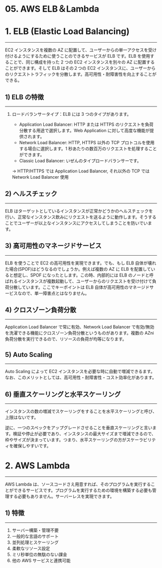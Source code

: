 # 05. AWS ELB＆Lambda

# 1. ELB (Elastic Load Balancing)

---

EC2 インスタンスを複数の AZ に配置して、ユーザーからの単一アクセスを受け付けるようにするために使うことのできるサービスが ELB です。ELB を使用することで、同じ構成を持った 2 つの EC2 インスタンスを別々の AZ に配置することができます。そして ELB はその２つの EC2 インスタンスに、ユーザーからのリクエストトラフィックを分散します。高可用性・耐障害性を向上することができる。

## 1) ELB の特徴

---

1. ロードバランサータイプ：ELB には 3 つのタイプがあります。

   - Application Load Balancer: HTTP または HTTPS のリクエストを負荷分散する用途で選択します。Web Application に対して高度な機能が提供されます。
   - Network Load Balancer: HTTP, HTTPS 以外の TCP プロトコルを使用する場合に選択します。1 秒あたりの数百万のリクエストを処理することができます。
   - Classic Load Balancer: いぜんのタイプロードバランサーです。

   → HTTP/HTTPS では Application Load Balancer, それ以外の TCP では Network Load Balancer 使用

## 2) ヘルスチェック

---

ELB はターゲットとしているインスタンスが正常かどうかのヘルスチェックを行い、正常なインスタンス飲みにリクエストを送るように動作します。そうすることでユーザーが以上なインスタンスにアクセスしてしまうことを防いでいます。

## 3) 高可用性のマネージドサービス

---

ELB を使うことで EC2 の高可用性を実現できます。でも、もし ELB 自体が壊れた場合(SPOF)はどうなるのでしょうか。例えば複数の AZ に ELB を配置していると想定し、SPOF になったとします。この時、内部的には ELB のノードと呼ばれるインスタンスが複数起動して、ユーザーからのリクエストを受け付けて負荷分散しています。ここでキーポイントは ELB 自体が高可用性のマネージドサービスなので、単一障害点とはなりません。

## 4) クロスゾーン負荷分散

---

Application Load Balancer で常に有効、Network Load Balancer で有効/無効を洗濯できる機能にクロスゾーン負荷分散というものがあります。複数の AZni 負荷分散を実行できるので、リソースの負荷が均等になります。

## 5) Auto Scaling

---

Auto Scaling によって EC2 インスタンスを必要な時に自動で増減できるます。なお、このメリットとしては、高可用性・耐障害性・コスト効率化があります。

## 6) 垂直スケーリングと水平スケーリング

---

インスタンスの数の増減でスケーリングをすることを水平スケーリングと呼び、上限はないです。

逆に、一つのスペックをアップグレードさせることを垂直スケーリングと言います。検証や停止が必要であり、インスタンスの最大サイズまで増減できるので、枠やサイズが決まっています。つまり、水平スケーリングの方がスケーラビリティを確保しやすいです。

# 2. AWS Lambda

---

AWS Lambda は、ソースコードさえ用意すれば、そのプログラムを実行することができるサービスです。プログラムを実行するための環境を構築する必要も管理する必要もありません。サーバーレスを実現できます。

## 1) 特徴

---

1. サーバー構築・管理不要
2. 一般的な言語のサポート
3. 並列処理とスケーリング
4. 柔軟なリソース設定
5. ミリ秒単位の無駄のない課金
6. 他の AWS サービスと連携可能
